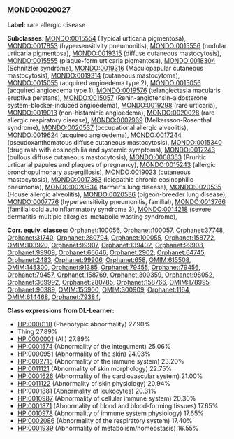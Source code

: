 
### [MONDO:0020027](http://purl.obolibrary.org/obo/MONDO_0020027)
**Label:** rare allergic disease

**Subclasses:** [MONDO:0015554](http://purl.obolibrary.org/obo/MONDO_0015554) (Typical urticaria pigmentosa), [MONDO:0017853](http://purl.obolibrary.org/obo/MONDO_0017853) (hypersensitivity pneumonitis), [MONDO:0015556](http://purl.obolibrary.org/obo/MONDO_0015556) (nodular urticaria pigmentosa), [MONDO:0019315](http://purl.obolibrary.org/obo/MONDO_0019315) (diffuse cutaneous mastocytosis), [MONDO:0015555](http://purl.obolibrary.org/obo/MONDO_0015555) (plaque-form urticaria pigmentosa), [MONDO:0018304](http://purl.obolibrary.org/obo/MONDO_0018304) (Schnitzler syndrome), [MONDO:0019316](http://purl.obolibrary.org/obo/MONDO_0019316) (Maculopapular cutaneous mastocytosis), [MONDO:0019314](http://purl.obolibrary.org/obo/MONDO_0019314) (cutaneous mastocytoma), [MONDO:0015055](http://purl.obolibrary.org/obo/MONDO_0015055) (acquired angioedema type 2), [MONDO:0015056](http://purl.obolibrary.org/obo/MONDO_0015056) (acquired angioedema type 1), [MONDO:0019576](http://purl.obolibrary.org/obo/MONDO_0019576) (telangiectasia macularis eruptiva perstans), [MONDO:0015057](http://purl.obolibrary.org/obo/MONDO_0015057) (Renin-angiotensin-aldosterone system-blocker-induced angioedema), [MONDO:0019298](http://purl.obolibrary.org/obo/MONDO_0019298) (rare urticaria), [MONDO:0019013](http://purl.obolibrary.org/obo/MONDO_0019013) (non-histaminic angioedema), [MONDO:0020028](http://purl.obolibrary.org/obo/MONDO_0020028) (rare allergic respiratory disease), [MONDO:0007969](http://purl.obolibrary.org/obo/MONDO_0007969) (Melkersson-Rosenthal syndrome), [MONDO:0020537](http://purl.obolibrary.org/obo/MONDO_0020537) (occupational allergic alveolitis), [MONDO:0019624](http://purl.obolibrary.org/obo/MONDO_0019624) (acquired angioedema), [MONDO:0017244](http://purl.obolibrary.org/obo/MONDO_0017244) (pseudoxanthomatous diffuse cutaneous mastocytosis), [MONDO:0015340](http://purl.obolibrary.org/obo/MONDO_0015340) (drug rash with eosinophilia and systemic symptoms), [MONDO:0017243](http://purl.obolibrary.org/obo/MONDO_0017243) (bullous diffuse cutaneous mastocytosis), [MONDO:0008353](http://purl.obolibrary.org/obo/MONDO_0008353) (Pruritic urticarial papules and plaques of pregnancy), [MONDO:0015243](http://purl.obolibrary.org/obo/MONDO_0015243) (allergic bronchopulmonary aspergillosis), [MONDO:0019023](http://purl.obolibrary.org/obo/MONDO_0019023) (cutaneous mastocytosis), [MONDO:0017363](http://purl.obolibrary.org/obo/MONDO_0017363) (idiopathic chronic eosinophilic pneumonia), [MONDO:0020534](http://purl.obolibrary.org/obo/MONDO_0020534) (farmer's lung disease), [MONDO:0020535](http://purl.obolibrary.org/obo/MONDO_0020535) (House allergic alveolitis), [MONDO:0020536](http://purl.obolibrary.org/obo/MONDO_0020536) (pigeon-breeder lung disease), [MONDO:0007776](http://purl.obolibrary.org/obo/MONDO_0007776) (hypersensitivity pneumonitis, familial), [MONDO:0013766](http://purl.obolibrary.org/obo/MONDO_0013766) (familial cold autoinflammatory syndrome 3), [MONDO:0014218](http://purl.obolibrary.org/obo/MONDO_0014218) (severe dermatitis-multiple allergies-metabolic wasting syndrome), 

**Corr. equiv. classes:** [Orphanet:100056](http://www.orpha.net/ORDO/Orphanet_100056), [Orphanet:100057](http://www.orpha.net/ORDO/Orphanet_100057), [Orphanet:37748](http://www.orpha.net/ORDO/Orphanet_37748), [Orphanet:31740](http://www.orpha.net/ORDO/Orphanet_31740), [Orphanet:280794](http://www.orpha.net/ORDO/Orphanet_280794), [Orphanet:100055](http://www.orpha.net/ORDO/Orphanet_100055), [Orphanet:158772](http://www.orpha.net/ORDO/Orphanet_158772), [OMIM:103920](http://purl.obolibrary.org/obo/OMIM_103920), [Orphanet:99907](http://www.orpha.net/ORDO/Orphanet_99907), [Orphanet:139402](http://www.orpha.net/ORDO/Orphanet_139402), [Orphanet:99908](http://www.orpha.net/ORDO/Orphanet_99908), [Orphanet:99909](http://www.orpha.net/ORDO/Orphanet_99909), [Orphanet:66646](http://www.orpha.net/ORDO/Orphanet_66646), [Orphanet:2902](http://www.orpha.net/ORDO/Orphanet_2902), [Orphanet:64745](http://www.orpha.net/ORDO/Orphanet_64745), [Orphanet:2483](http://www.orpha.net/ORDO/Orphanet_2483), [Orphanet:99906](http://www.orpha.net/ORDO/Orphanet_99906), [Orphanet:658](http://www.orpha.net/ORDO/Orphanet_658), [OMIM:615508](http://purl.obolibrary.org/obo/OMIM_615508), [OMIM:145300](http://purl.obolibrary.org/obo/OMIM_145300), [Orphanet:91385](http://www.orpha.net/ORDO/Orphanet_91385), [Orphanet:79455](http://www.orpha.net/ORDO/Orphanet_79455), [Orphanet:79456](http://www.orpha.net/ORDO/Orphanet_79456), [Orphanet:79457](http://www.orpha.net/ORDO/Orphanet_79457), [Orphanet:158769](http://www.orpha.net/ORDO/Orphanet_158769), [Orphanet:300359](http://www.orpha.net/ORDO/Orphanet_300359), [Orphanet:98052](http://www.orpha.net/ORDO/Orphanet_98052), [Orphanet:369992](http://www.orpha.net/ORDO/Orphanet_369992), [Orphanet:280785](http://www.orpha.net/ORDO/Orphanet_280785), [Orphanet:158766](http://www.orpha.net/ORDO/Orphanet_158766), [OMIM:178995](http://purl.obolibrary.org/obo/OMIM_178995), [Orphanet:90389](http://www.orpha.net/ORDO/Orphanet_90389), [OMIM:155900](http://purl.obolibrary.org/obo/OMIM_155900), [OMIM:300909](http://purl.obolibrary.org/obo/OMIM_300909), [Orphanet:1164](http://www.orpha.net/ORDO/Orphanet_1164), [OMIM:614468](http://purl.obolibrary.org/obo/OMIM_614468), [Orphanet:79384](http://www.orpha.net/ORDO/Orphanet_79384), 

**Class expressions from DL-Learner:**

- [HP:0000118](http://purl.obolibrary.org/obo/HP_0000118) (Phenotypic abnormality) 27.90%
- Thing 27.89%
- [HP:0000001](http://purl.obolibrary.org/obo/HP_0000001) (All) 27.89%
- [HP:0001574](http://purl.obolibrary.org/obo/HP_0001574) (Abnormality of the integument) 25.06%
- [HP:0000951](http://purl.obolibrary.org/obo/HP_0000951) (Abnormality of the skin) 24.03%
- [HP:0002715](http://purl.obolibrary.org/obo/HP_0002715) (Abnormality of the immune system) 23.20%
- [HP:0011121](http://purl.obolibrary.org/obo/HP_0011121) (Abnormality of skin morphology) 22.75%
- [HP:0001626](http://purl.obolibrary.org/obo/HP_0001626) (Abnormality of the cardiovascular system) 21.00%
- [HP:0011122](http://purl.obolibrary.org/obo/HP_0011122) (Abnormality of skin physiology) 20.94%
- [HP:0001881](http://purl.obolibrary.org/obo/HP_0001881) (Abnormality of leukocytes) 20.31%
- [HP:0010987](http://purl.obolibrary.org/obo/HP_0010987) (Abnormality of cellular immune system) 20.30%
- [HP:0001871](http://purl.obolibrary.org/obo/HP_0001871) (Abnormality of blood and blood-forming tissues) 17.65%
- [HP:0010978](http://purl.obolibrary.org/obo/HP_0010978) (Abnormality of immune system physiology) 17.65%
- [HP:0002086](http://purl.obolibrary.org/obo/HP_0002086) (Abnormality of the respiratory system) 17.40%
- [HP:0001939](http://purl.obolibrary.org/obo/HP_0001939) (Abnormality of metabolism/homeostasis) 16.55%


